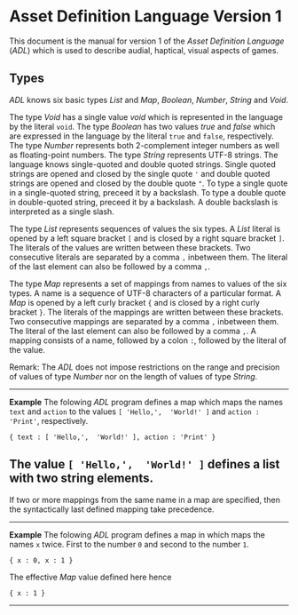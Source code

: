 # Asset Definition Language Version 1
This document is the manual for version 1 of the *Asset Definition Language* (*ADL*) which is used to describe audial, haptical, visual aspects of games.


## Types
*ADL* knows six basic types *List* and *Map*, *Boolean*, *Number*, *String* and *Void*.

The type *Void* has a single value *void* which is represented in the language by the literal `void`.
The type *Boolean* has two values *true* and *false* which are expressed in the language by the literal `true` and `false`, respectively.
The type *Number* represents both 2-complement integer numbers as well as floating-point numbers.
The type *String* represents UTF-8 strings. The language knows single-quoted and double quoted strings.
Single quoted strings are opened and closed by the single quote `'` and double quoted strings are opened and closed by the double quote `"`.
To type a single quote in a single-quoted string, preceed it by a backslash.
To type a double quote in double-quoted string, preceed it by a backslash. 
A double backslash is interpreted as a single slash.

The type *List* represents sequences of values the six types.
A *List* literal is opened by a left square bracket `[` and is closed by a right square bracket `]`.
The literals of the values are written between these brackets. Two consecutive literals are separated by a comma `,` inbetween them.
The literal of the last element can also be followed by a comma `,`.


The type *Map* represents a set of mappings from names to values of the six types.
A name is a sequence of UTF-8 characters of a particular format.
A *Map* is opened by a left curly bracket `{` and is closed by a right curly bracket `}`.
The literals of the mappings are written between these brackets. Two consecutive mappings are separated by a comma `,` inbetween them.
The literal of the last element can also be followed by a comma `,`.
A mapping consists of a name, followed by a colon `:`, followed by the literal of the value.

Remark: The *ADL* does not impose restrictions on the range and precision of values of type *Number* nor on the length of values of type *String*.

---
**Example**
The folowing *ADL* program defines a map which maps the names `text` and `action` to the values `[ 'Hello,',  'World!' ]` and `action : 'Print'`, respectively.
```
{ text : [ 'Hello,',  'World!' ], action : 'Print' }
```
The value `[ 'Hello,',  'World!' ]` defines a list with two string elements.
---


If two or more mappings from the same name in a map are specified, then the syntactically last defined mapping take precedence.

---
**Example**
The folowing *ADL* program defines a map in which maps the names `x` twice. First to the number `0` and second to the number `1`.
```
{ x : 0, x : 1 }
```
The effective *Map* value defined here hence
```
{ x : 1 }
```
---

